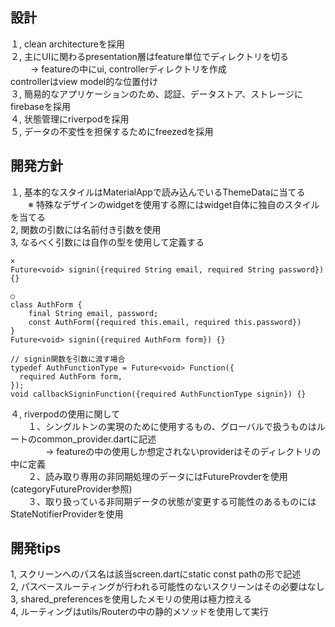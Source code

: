 ## 設計
１, clean architectureを採用  
２, 主にUIに関わるpresentation層はfeature単位でディレクトリを切る  
　　 → featureの中にui, controllerディレクトリを作成  
      controllerはview model的な位置付け  
３, 簡易的なアプリケーションのため、認証、データストア、ストレージにfirebaseを採用  
４, 状態管理にriverpodを採用  
５, データの不変性を担保するためにfreezedを採用  

## 開発方針
１, 基本的なスタイルはMaterialAppで読み込んでいるThemeDataに当てる  
　　※ 特殊なデザインのwidgetを使用する際にはwidget自体に独自のスタイルを当てる  
2, 関数の引数には名前付き引数を使用  
3, なるべく引数には自作の型を使用して定義する  

```
× 
Future<void> signin({required String email, required String password}) {}

○
class AuthForm {
    final String email, password;
    const AuthForm({required this.email, required this.password})
}
Future<void> signin({required AuthForm form}) {}

// signin関数を引数に渡す場合
typedef AuthFunctionType = Future<void> Function({
  required AuthForm form,
});
void callbackSigninFunction({required AuthFunctionType signin}) {}

```
４, riverpodの使用に関して  
　　１、シングルトンの実現のために使用するもの、グローバルで扱うものはルートのcommon_provider.dartに記述  
　　　　→ featureの中の使用しか想定されないproviderはそのディレクトリの中に定義  
　　２、読み取り専用の非同期処理のデータにはFutureProvderを使用(categoryFutureProvider参照)  
　　３、取り扱っている非同期データの状態が変更する可能性のあるものにはStateNotifierProviderを使用  

## 開発tips  
1, スクリーンへのパス名は該当screen.dartにstatic const pathの形で記述  
2, パスベースルーティングが行われる可能性のないスクリーンはその必要はなし  
3, shared_preferencesを使用したメモリの使用は極力控える  
4, ルーティングはutils/Routerの中の静的メソッドを使用して実行  
